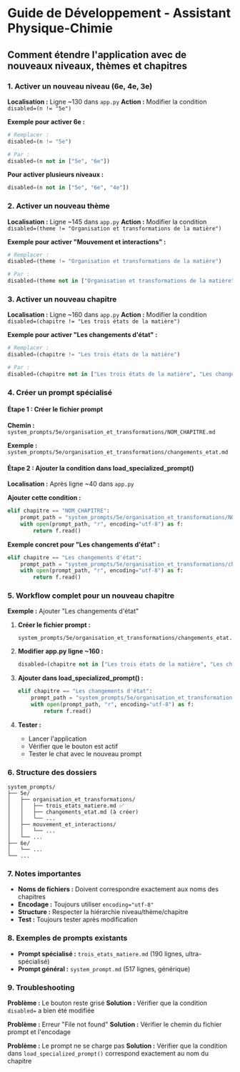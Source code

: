 # Guide de Développement - Assistant Physique-Chimie

## Comment étendre l'application avec de nouveaux niveaux, thèmes et chapitres

### 1. Activer un nouveau niveau (6e, 4e, 3e)

**Localisation :** Ligne ~130 dans `app.py`
**Action :** Modifier la condition `disabled=(n != "5e")`

**Exemple pour activer 6e :**
```python
# Remplacer :
disabled=(n != "5e")

# Par :
disabled=(n not in ["5e", "6e"])
```

**Pour activer plusieurs niveaux :**
```python
disabled=(n not in ["5e", "6e", "4e"])
```

### 2. Activer un nouveau thème

**Localisation :** Ligne ~145 dans `app.py`
**Action :** Modifier la condition `disabled=(theme != "Organisation et transformations de la matière")`

**Exemple pour activer "Mouvement et interactions" :**
```python
# Remplacer :
disabled=(theme != "Organisation et transformations de la matière")

# Par :
disabled=(theme not in ["Organisation et transformations de la matière", "Mouvement et interactions"])
```

### 3. Activer un nouveau chapitre

**Localisation :** Ligne ~160 dans `app.py`
**Action :** Modifier la condition `disabled=(chapitre != "Les trois états de la matière")`

**Exemple pour activer "Les changements d'état" :**
```python
# Remplacer :
disabled=(chapitre != "Les trois états de la matière")

# Par :
disabled=(chapitre not in ["Les trois états de la matière", "Les changements d'état"])
```

### 4. Créer un prompt spécialisé

#### Étape 1 : Créer le fichier prompt
**Chemin :** `system_prompts/5e/organisation_et_transformations/NOM_CHAPITRE.md`

**Exemple :** `system_prompts/5e/organisation_et_transformations/changements_etat.md`

#### Étape 2 : Ajouter la condition dans load_specialized_prompt()
**Localisation :** Après ligne ~40 dans `app.py`

**Ajouter cette condition :**
```python
elif chapitre == "NOM_CHAPITRE":
    prompt_path = "system_prompts/5e/organisation_et_transformations/NOM_CHAPITRE.md"
    with open(prompt_path, "r", encoding="utf-8") as f:
        return f.read()
```

**Exemple concret pour "Les changements d'état" :**
```python
elif chapitre == "Les changements d'état":
    prompt_path = "system_prompts/5e/organisation_et_transformations/changements_etat.md"
    with open(prompt_path, "r", encoding="utf-8") as f:
        return f.read()
```

### 5. Workflow complet pour un nouveau chapitre

**Exemple :** Ajouter "Les changements d'état"

1. **Créer le fichier prompt :**
   ```
   system_prompts/5e/organisation_et_transformations/changements_etat.md
   ```

2. **Modifier app.py ligne ~160 :**
   ```python
   disabled=(chapitre not in ["Les trois états de la matière", "Les changements d'état"])
   ```

3. **Ajouter dans load_specialized_prompt() :**
   ```python
   elif chapitre == "Les changements d'état":
       prompt_path = "system_prompts/5e/organisation_et_transformations/changements_etat.md"
       with open(prompt_path, "r", encoding="utf-8") as f:
           return f.read()
   ```

4. **Tester :**
   - Lancer l'application
   - Vérifier que le bouton est actif
   - Tester le chat avec le nouveau prompt

### 6. Structure des dossiers

```
system_prompts/
├── 5e/
│   ├── organisation_et_transformations/
│   │   ├── trois_etats_matiere.md ✅
│   │   ├── changements_etat.md (à créer)
│   │   └── ...
│   ├── mouvement_et_interactions/
│   │   └── ...
│   └── ...
├── 6e/
│   └── ...
└── ...
```

### 7. Notes importantes

- **Noms de fichiers :** Doivent correspondre exactement aux noms des chapitres
- **Encodage :** Toujours utiliser `encoding="utf-8"`
- **Structure :** Respecter la hiérarchie niveau/thème/chapitre
- **Test :** Toujours tester après modification

### 8. Exemples de prompts existants

- **Prompt spécialisé :** `trois_etats_matiere.md` (190 lignes, ultra-spécialisé)
- **Prompt général :** `system_prompt.md` (517 lignes, générique)

### 9. Troubleshooting

**Problème :** Le bouton reste grisé
**Solution :** Vérifier que la condition `disabled=` a bien été modifiée

**Problème :** Erreur "File not found"
**Solution :** Vérifier le chemin du fichier prompt et l'encodage

**Problème :** Le prompt ne se charge pas
**Solution :** Vérifier que la condition dans `load_specialized_prompt()` correspond exactement au nom du chapitre 
